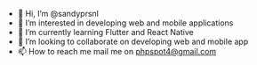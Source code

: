 - 👋 Hi, I’m @sandyprsnl
- 👀 I’m interested in developing web and mobile applications
- 🌱 I’m currently learning Flutter and React Native
- 💞️ I’m looking to collaborate on developing web and mobile app
- 📫 How to reach me mail me on phpspot4@gmail.com

<!---
sandyprsnl/sandyprsnl is a ✨ special ✨ repository because its `README.md` (this file) appears on your GitHub profile.
You can click the Preview link to take a look at your changes.
--->
